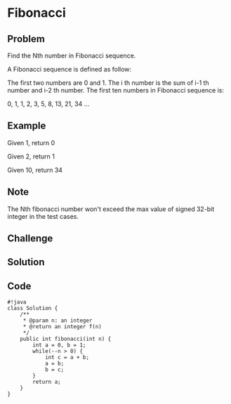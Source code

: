 Fibonacci
===


Problem
-------

Find the Nth number in Fibonacci sequence.

A Fibonacci sequence is defined as follow:

The first two numbers are 0 and 1.
The i th number is the sum of i-1 th number and i-2 th number.
The first ten numbers in Fibonacci sequence is:

0, 1, 1, 2, 3, 5, 8, 13, 21, 34 ...

Example
-------

Given 1, return 0

Given 2, return 1

Given 10, return 34

Note
---------

The Nth fibonacci number won't exceed the max value of signed 32-bit integer in the test cases.

Challenge
---------

Solution
--------

Code
----

    #!java
    class Solution {
        /**
         * @param n: an integer
         * @return an integer f(n)
         */
        public int fibonacci(int n) {
            int a = 0, b = 1;
            while(--n > 0) {
                int c = a + b;
                a = b;
                b = c;
            }
            return a;
        }
    }